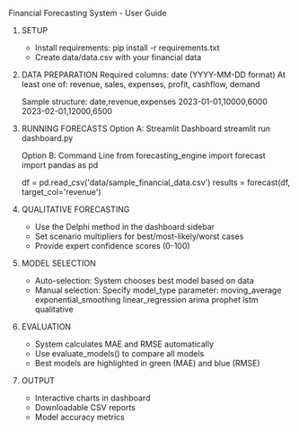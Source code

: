 Financial Forecasting System - User Guide

1. SETUP
   - Install requirements: pip install -r requirements.txt
   - Create data/data.csv with your financial data

2. DATA PREPARATION
   Required columns: date (YYYY-MM-DD format)
   At least one of: revenue, sales, expenses, profit, cashflow, demand
   
   Sample structure:
   date,revenue,expenses
   2023-01-01,10000,6000
   2023-02-01,12000,6500

3. RUNNING FORECASTS
   Option A: Streamlit Dashboard
     streamlit run dashboard.py
   
   Option B: Command Line
     from forecasting_engine import forecast
     import pandas as pd
     
     df = pd.read_csv('data/sample_financial_data.csv')
     results = forecast(df, target_col='revenue')

4. QUALITATIVE FORECASTING
   - Use the Delphi method in the dashboard sidebar
   - Set scenario multipliers for best/most-likely/worst cases
   - Provide expert confidence scores (0-100)

5. MODEL SELECTION
   - Auto-selection: System chooses best model based on data
   - Manual selection: Specify model_type parameter:
        moving_average
        exponential_smoothing
        linear_regression
        arima
        prophet
        lstm
        qualitative

6. EVALUATION
   - System calculates MAE and RMSE automatically
   - Use evaluate_models() to compare all models
   - Best models are highlighted in green (MAE) and blue (RMSE)

7. OUTPUT
   - Interactive charts in dashboard
   - Downloadable CSV reports
   - Model accuracy metrics
